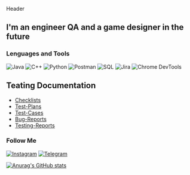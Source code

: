 Header

## I'm an engineer QA and a game designer in the future

### Lenguages and Tools
![Java](https://img.shields.io/badge/-Java-090909?style=for-the-badge&logo=Java&logoColor=f89820)
![C++](https://img.shields.io/badge/-C++-090909?style=for-the-badge&logo=C%2b%2b&logoColor=6296CC)
![Python](https://img.shields.io/badge/-Python-090909?style=for-the-badge&logo=Python&logoColor=4B8BBE)
![Postman](https://img.shields.io/badge/-Postman-090909?style=for-the-badge&logo=C%2b%2b&logoColor=EF5B25)
![SQL](https://img.shields.io/badge/-SQL-090909?style=for-the-badge&logo=SQL&logoColor=00758F)
![Jira](https://img.shields.io/badge/-Jira-090909?style=for-the-badge&logo=Jira&logoColor=0052CC)
![Chrome DevTools](https://img.shields.io/badge/-ChromeDevTools-090909?style=for-the-badge&logo=ChromeDevTools&logoColor=368BD6)

## Teating Documentation
- [Checklists](https://github.com/Alex5453/checklists)
- [Test-Plans](https://github.com/Alex5453/Test-Plans/blob/main/Test-plans.md)
- [Test-Cases](https://github.com/Alex5453/test-cases)
- [Bug-Reports](https://github.com/Alex5453/Bug-reports)
- [Testing-Reports](https://github.com/Alex5453/testing-reports)
  

### Follow Me
[![Instagram](https://img.shields.io/badge/-Instagram-090909?style=for-the-badge&logo=instagram&logoColor=B4068E)](https://instagram.com/holy_arhael)
[![Telegram](https://img.shields.io/badge/-Telegram-090909?style=for-the-badge&logo=telegram&logoColor=27A0D9)](https://t.me/badarhael)

[![Anurag's GitHub stats](https://github-readme-stats.vercel.app/api?username=Alex5453
)](https://github.com/anuraghazra/github-readme-stats)
